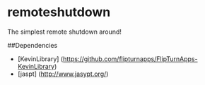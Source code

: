 # remoteshutdown
The simplest remote shutdown around!

##Dependencies
* [KevinLibrary] (https://github.com/flipturnapps/FlipTurnApps-KevinLibrary)
* [jaspt] (http://www.jasypt.org/)